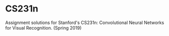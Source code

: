 # CS231n
Assignment solutions for Stanford's CS231n: Convolutional Neural Networks for Visual Recognition. (Spring 2019)
